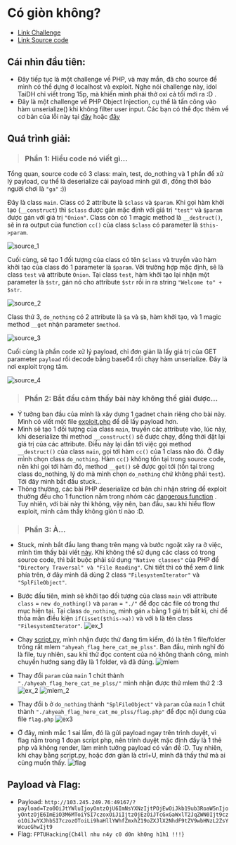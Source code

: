 # Có giòn không?

- [Link Challenge](http://103.245.249.76:49167/)
- [Link Source code](source.php)

## Cái nhìn đầu tiên:
- Đây tiếp tục là một challenge về PHP, và may mắn, đã cho source để mình có thể dựng ở localhost và exploit. Nghe nói challenge này, idol TaiDH chỉ viết trong 15p, mà khiến mình phải thở oxi cả tối mới ra :D . 
- Đây là một challenge về PHP Object Injection, cụ thể là tấn công vào hàm unserialize() khi không filter user input. Các bạn có thể đọc thêm về cơ bản của lỗi này tại [đây](https://owasp.org/www-community/vulnerabilities/PHP_Object_Injection) hoặc [đây](https://portswigger.net/web-security/deserialization/exploiting) 

## Quá trình giải:

>### Phần 1: Hiểu code nó viết gì...
Tổng quan, source code có 3 class: main, test, do_nothing và 1 phần để xử lý payload, cụ thể là deserialize cái payload mình gửi đi, đồng thời bảo người chơi là `"ga"` :))

Đây là class `main`. Class có 2 attribute là `$class` và `$param`. Khi gọi hàm khởi tạo (`__construct`) thì `$class` được gán mặc định với giá trị `"test"` và `$param` được gán với giá trị `"Onion"`. Class còn có 1 magic method là `__destruct()`, sẽ in ra output của function `cc()` của class `$class` có parameter là `$this->param`.

![source_1](source_1.png)


Cuối cùng, sẽ tạo 1 đối tượng của class có tên `$class` và truyền vào hàm khởi tạo của class đó 1 parameter là `$param`. Với trường hợp mặc định, sẽ là class `test` và attribute `Onion`. Tại class `test`, hàm khởi tạo lại nhận một parameter là `$str`, gán nó cho attribute `$str` rồi in ra string `"Welcome to" + $str`. 

![source_2](source_2.png)

Class thứ 3, `do_nothing`  có 2 attribute là `$a` và `$b`, hàm khởi tạo, và 1 magic method `__get` nhận parameter `$method`.  

![source_3](source_3.png)

Cuối cùng là phần code xử lý payload, chỉ đơn giản là lấy giá trị của GET parameter `payload` rồi decode bằng base64 rồi chạy hàm unserialize. Đây là nơi exploit trọng tâm.

![source_4](source_4.png)

>### Phần 2: Bắt đầu cảm thấy bài này không thể giải được...

- Ý tưởng ban đầu của mình là xây dựng 1 gadnet chain riêng cho bài này. Mình có viết một file [exploit.php](exploit.php) để dễ lấy payload hơn.
- Mình sẽ tạo 1 đối tượng của class `main`, truyền các attribute vào, lúc này, khi deserialize thì method `__construct()` sẽ được chạy, đồng thời đặt lại giá trị của các attribute. Điều này lại dẫn tới việc gọi method `__destruct()` của class `main`, gọi tới hàm `cc()` của 1 class nào đó. Ở đây mình chọn class `do_nothing`. Hàm `cc()` không tồn tại trong source code, nên khi gọi tới hàm đó, method `__get()` sẽ được gọi tới (tồn tại trong class do_nothing, lý do mà mình chọn `do_nothing` chứ không phải `test`). Tới đây mình bắt đầu stuck... 
- Thông thường, các bài PHP deserialize cơ bản chỉ nhận string để exploit thường đều cho 1 function nằm trong nhóm các [dangerous function](https://gist.github.com/snoopysecurity/7afd189724bc02a14a7f89d9a8284b69) . Tuy nhiên, với bài này thì không, vậy nên, ban đầu, sau khi hiểu flow exploit, mình cảm thấy không giòn tí nào :D.


>### Phần 3: À...

- Stuck, mình bắt đầu lang thang trên mạng và bước ngoặt xảy ra ở việc, mình tìm thấy bài viết [này](https://chowdera.com/2022/04/202204011055329217.html). Khi không thể sử dụng các class có trong source code, thì bắt buộc phải sử dụng `"Native classes"` của PHP để `"Directory Traversal" và "File Reading"`. Chi tiết thì có thể xem ở link phía trên, ở đây mình đã dùng 2 class `"FilesystemIterator"` và `"SplFileObject"`.

- Bước đầu tiên, mình sẽ khởi tạo đối tượng của class `main` với attribute `class` = `new do_nothing()` và `param` = `"./"` để đọc các file có trong thư mục hiện tại. Tại class `do_nothing`, mình gán `a` bằng 1 giá trị bất kì, chỉ để thỏa mãn điều kiện `if(isset($this->a))` và với `b` là tên class `"FilesystemIterator"`.
![ex_1](ex_1.png)

- Chạy [script.py](script.py), mình nhận được thứ đang tìm kiếm, đó là tên 1 file/folder trông rất mlem `"ahyeah_flag_here_cat_me_plss"`. Ban đầu, mình nghĩ đó là file, tuy nhiên, sau khi thử đọc content của nó không thành công, mình chuyển hướng sang đây là 1 folder, và đã đúng.
![mlem](mlem.png)

- Thay đổi `param` của `main` 1 chút thành `"./ahyeah_flag_here_cat_me_plss/"` mình nhận được thứ mlem thứ 2 :3
![ex_2](ex_2.png) ![mlem_2](mlem_2.png)  

- Thay đổi `b` ở `do_nothing` thành `"SplFileObject"` và `param` của `main` 1 chút thành `"./ahyeah_flag_here_cat_me_plss/flag.php"` để đọc nội dung của file `flag.php`
![ex3](ex_3.png) 
- Ở đây, mình mắc 1 sai lầm, đó là gửi payload ngay trên trình duyệt, vì flag nằm trong 1 đoạn script php, nên trình duyệt mặc định đấy là 1 thẻ php và không render, làm mình tưởng payload có vấn đề :D. Tuy nhiên, khi chạy bằng script.py, hoặc đơn giản là ctrl+U, mình đã thấy thứ mà ai cũng muốn thấy.
![flag](flag.png)
## Payload và Flag:
- Payload: `http://103.245.249.76:49167/?payload=Tzo0OiJtYWluIjoyOntzOjU6ImNsYXNzIjtPOjEwOiJkb19ub3RoaW5nIjoyOntzOjE6ImEiO3M6MToiYSI7czoxOiJiIjtzOjEzOiJTcGxGaWxlT2JqZWN0Ijt9czo1OiJwYXJhbSI7czozOToiLi9haHllYWhfZmxhZ19oZXJlX2NhdF9tZV9wbHNzL2ZsYWcucGhwIjt9`
- Flag: `FPTUHacking{Ch4ll nhu n4y c0 d0n kh0ng h1h1 !!!}`


